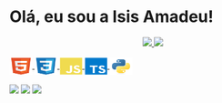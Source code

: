 # Olá, eu sou a Isis Amadeu!

<div align="center">
  <a href="https://github.com/isisamadeu">
  <img height="180em" src="https://github-readme-stats.vercel.app/api?username=isisamadeu&show_icons=true&theme=dark&include_all_commits=true&count_private=true"/>
  <img height="180em" src="https://github-readme-stats.vercel.app/api/top-langs/?username=isisamadeu&layout=compact&langs_count=7&theme=dark"/>
</div>

<div style="display: inline_block"><br>
  <img align="center" alt="Isis-HTML" height="30" width="40" src="https://raw.githubusercontent.com/devicons/devicon/master/icons/html5/html5-original.svg">
  <img align="center" alt="Isis-CSS" height="30" width="40" src="https://raw.githubusercontent.com/devicons/devicon/master/icons/css3/css3-original.svg">
  <img align="center" alt="Isis-Js" height="30" width="40" src="https://raw.githubusercontent.com/devicons/devicon/master/icons/javascript/javascript-plain.svg">
  <img align="center" alt="Isis-Ts" height="30" width="40" src="https://raw.githubusercontent.com/devicons/devicon/master/icons/typescript/typescript-plain.svg">
  <img align="center" alt="Isis-Python" height="30" width="40" src="https://raw.githubusercontent.com/devicons/devicon/master/icons/python/python-original.svg">
</div><br>

<div> 
  <a href="https://instagram.com/isisamadeu" target="_blank"><img src="https://img.shields.io/badge/-Instagram-%23E4405F?style=for-the-badge&logo=instagram&logoColor=white" target="_blank"></a>
  <a href = "mailto:amadeu.isis@gmail.com"><img src="https://img.shields.io/badge/-Gmail-%23333?style=for-the-badge&logo=gmail&logoColor=white" target="_blank"></a>
  <a href="https://www.linkedin.com/in/isisamadeu" target="_blank"><img src="https://img.shields.io/badge/-LinkedIn-%230077B5?style=for-the-badge&logo=linkedin&logoColor=white" target="_blank"></a><br>
  
   
   
</div>
  
